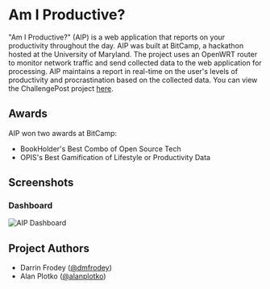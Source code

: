 # Am I Productive?

"Am I Productive?" (AIP) is a web application that reports on your productivity throughout the day. AIP was built at BitCamp, a hackathon hosted at the University of Maryland. The project uses an OpenWRT router to monitor network traffic and send collected data to the web application for processing. AIP maintains a report in real-time on the user's levels of productivity and procrastination based on the collected data. You can view the ChallengePost project [here](http://challengepost.com/software/am-i-productive).

## Awards

AIP won two awards at BitCamp:

- BookHolder's Best Combo of Open Source Tech
- OPIS's Best Gamification of Lifestyle or Productivity Data

## Screenshots

### Dashboard

![AIP Dashboard](https://s3.amazonaws.com/fvd-data/notes/166489/1433613570-P7aDMP/screen.png)

## Project Authors

- Darrin Frodey ([@dmfrodey](https://github.com/dmfrodey))
- Alan Plotko ([@alanplotko](https://github.com/alanplotko))
